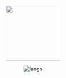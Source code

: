 
<div align="center">

<img src="https://i.imgur.com/o1IoiXa.gif" width="150" height="150" />
<!-- <img src="https://fi.somethingawful.com/safs/titles/ec/a1/00211667.0004.gif" width="100" height="100" /> -->
  

![langs](https://api.githubtrends.io/user/svg/Kickblip/langs?time_range=one_year&include_private=True&loc_metric=changed&theme=dark)

</div>
